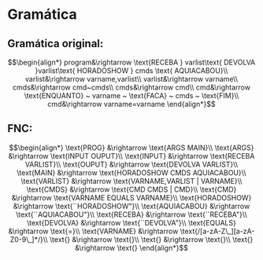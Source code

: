 # Gramática
## Gramática original:
$$\begin{align*}
program&\rightarrow \text{RECEBA } varlist\text{ DEVOLVA }varlist\text{ HORADOSHOW } cmds \text{ AQUIACABOU}\\
varlist&\rightarrow varname,varlist\\
varlist&\rightarrow varname\\
cmds&\rightarrow cmd~cmds\\
cmds&\rightarrow cmd\\
cmd&\rightarrow \text{ENQUANTO} ~ varname ~ \text{FACA} ~ cmds ~ \text{FIM}\\
cmd&\rightarrow varname=varname
\end{align*}$$

## FNC:
$$\begin{align*}
\text{PROG} &\rightarrow \text{ARGS MAIN}\\
\text{ARGS} &\rightarrow \text{INPUT OUPUT}\\
\text{INPUT} &\rightarrow \text{RECEBA VARLIST}\\
\text{OUPUT} &\rightarrow \text{DEVOLVA VARLIST}\\
\text{MAIN} &\rightarrow \text{HORADOSHOW CMDS AQUIACABOU}\\
\text{VARLIST} &\rightarrow \text{VARNAME,VARLIST | VARNAME}\\
\text{CMDS} &\rightarrow \text{CMD CMDS | CMD}\\
\text{CMD} &\rightarrow \text{VARNAME EQUALS VARNAME}\\
\text{HORADOSHOW} &\rightarrow \text{``HORADOSHOW"}\\
\text{AQUIACABOU} &\rightarrow \text{``AQUIACABOU"}\\
\text{RECEBA} &\rightarrow \text{``RECEBA"}\\
\text{DEVOLVA} &\rightarrow \text{``DEVOLVA"}\\
\text{EQUALS} &\rightarrow \text{=}\\
\text{VARNAME} &\rightarrow \text{/[a-zA-Z\_][a-zA-Z0-9\_]*/}\\
\text{} &\rightarrow \text{}\\
\text{} &\rightarrow \text{}\\
\text{} &\rightarrow \text{}
\end{align*}$$
